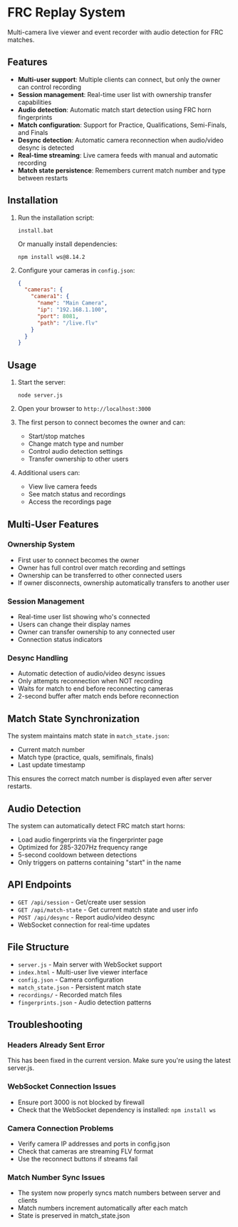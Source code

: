 # FRC Replay System

Multi-camera live viewer and event recorder with audio detection for FRC matches.

## Features

- **Multi-user support**: Multiple clients can connect, but only the owner can control recording
- **Session management**: Real-time user list with ownership transfer capabilities
- **Audio detection**: Automatic match start detection using FRC horn fingerprints
- **Match configuration**: Support for Practice, Qualifications, Semi-Finals, and Finals
- **Desync detection**: Automatic camera reconnection when audio/video desync is detected
- **Real-time streaming**: Live camera feeds with manual and automatic recording
- **Match state persistence**: Remembers current match number and type between restarts

## Installation

1. Run the installation script:
   ```
   install.bat
   ```
   Or manually install dependencies:
   ```
   npm install ws@8.14.2
   ```

2. Configure your cameras in `config.json`:
   ```json
   {
     "cameras": {
       "camera1": {
         "name": "Main Camera",
         "ip": "192.168.1.100",
         "port": 8081,
         "path": "/live.flv"
       }
     }
   }
   ```

## Usage

1. Start the server:
   ```
   node server.js
   ```

2. Open your browser to `http://localhost:3000`

3. The first person to connect becomes the owner and can:
   - Start/stop matches
   - Change match type and number
   - Control audio detection settings
   - Transfer ownership to other users

4. Additional users can:
   - View live camera feeds
   - See match status and recordings
   - Access the recordings page

## Multi-User Features

### Ownership System
- First user to connect becomes the owner
- Owner has full control over match recording and settings
- Ownership can be transferred to other connected users
- If owner disconnects, ownership automatically transfers to another user

### Session Management
- Real-time user list showing who's connected
- Users can change their display names
- Owner can transfer ownership to any connected user
- Connection status indicators

### Desync Handling
- Automatic detection of audio/video desync issues
- Only attempts reconnection when NOT recording
- Waits for match to end before reconnecting cameras
- 2-second buffer after match ends before reconnection

## Match State Synchronization

The system maintains match state in `match_state.json`:
- Current match number
- Match type (practice, quals, semifinals, finals)
- Last update timestamp

This ensures the correct match number is displayed even after server restarts.

## Audio Detection

The system can automatically detect FRC match start horns:
- Load audio fingerprints via the fingerprinter page
- Optimized for 285-3207Hz frequency range
- 5-second cooldown between detections
- Only triggers on patterns containing "start" in the name

## API Endpoints

- `GET /api/session` - Get/create user session
- `GET /api/match-state` - Get current match state and user info
- `POST /api/desync` - Report audio/video desync
- WebSocket connection for real-time updates

## File Structure

- `server.js` - Main server with WebSocket support
- `index.html` - Multi-user live viewer interface
- `config.json` - Camera configuration
- `match_state.json` - Persistent match state
- `recordings/` - Recorded match files
- `fingerprints.json` - Audio detection patterns

## Troubleshooting

### Headers Already Sent Error
This has been fixed in the current version. Make sure you're using the latest server.js.

### WebSocket Connection Issues
- Ensure port 3000 is not blocked by firewall
- Check that the WebSocket dependency is installed: `npm install ws`

### Camera Connection Problems
- Verify camera IP addresses and ports in config.json
- Check that cameras are streaming FLV format
- Use the reconnect buttons if streams fail

### Match Number Sync Issues
- The system now properly syncs match numbers between server and clients
- Match numbers increment automatically after each match
- State is preserved in match_state.json